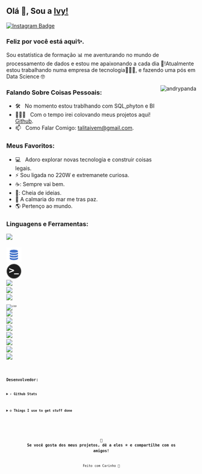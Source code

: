 
## Olá 👋, Sou a [Ivy!](https://github.com/IvyTalita/)




[![Instagram Badge](https://img.shields.io/badge/-Instagram-e4405f?style=flat-square&logo=Instagram&logoColor=white)](https://instagram.com/ivytalita/)




### Feliz por você está aqui✨.



Sou estatística de formação :bar_chart:  me aventurando no mundo de processamento de dados e estou me apaixonando a cada dia :purple_heart:!Atualmente estou trabalhando numa empresa de tecnologia👨🏻‍💻, e fazendo uma pós em Data Science 🤓



<img align="right" height="280" alt="andrypanda" src="https://media.discordapp.net/attachments/767478208625901573/1044604389907759195/PANDA2.gif" />



### Falando Sobre Coisas Pessoais:



- 🛠 &nbsp; No momento estou trablhando com SQL,phyton e BI
- 👨🏻‍💻 &nbsp; Com o tempo irei colovando meus projetos aqui! [Github](https://github.com/IviTalita/).
- 📫 &nbsp; Como Falar Comigo: talitaivem@gmail.com.



### Meus Favoritos:



- 💻 &nbsp; Adoro explorar novas tecnologia e construir coisas legais.
- :zap: Sou ligada no 220W e extremanete curiosa.
- ☕: Sempre vai bem.
- 🚨: Cheia de ideias.
- :ocean: A calmaria do mar me tras paz.
- :earth_americas: Pertenço ao mundo.




### Linguagens e Ferramentas:

 <code><img height="40" src="https://cdn.jsdelivr.net/gh/devicons/devicon/icons/linux/linux-original.svg" />  
 <code><img height="40" src="https://raw.githubusercontent.com/github/explore/80688e429a7d4ef2fca1e82350fe8e3517d3494d/topics/sql/sql.png" alt="sql"></code>
 <code><img height="40" src="https://raw.githubusercontent.com/github/explore/80688e429a7d4ef2fca1e82350fe8e3517d3494d/topics/terminal/terminal.png" alt="terminal"></code>
 <code><img height="40" src="https://cdn.jsdelivr.net/gh/devicons/devicon/icons/postgresql/postgresql-original.svg" />
 <code><img height="40" src="https://cdn.jsdelivr.net/gh/devicons/devicon/icons/jenkins/jenkins-original.svg" />
 <code><img height="40" src="https://cdn.jsdelivr.net/gh/devicons/devicon/icons/python/python-original.svg" />
 <code><img height="40" src="https://img.icons8.com/color/512/power-bi.png" alt="cpp"/>
 <code><img height="40" src="https://cdn.jsdelivr.net/gh/devicons/devicon/icons/rstudio/rstudio-original.svg" />
 <code><img height="40" src="https://cdn.jsdelivr.net/gh/devicons/devicon/icons/r/r-original.svg" />
 <code><img height="40" src="https://cdn.jsdelivr.net/gh/devicons/devicon/icons/spss/spss-original.svg" />
 <code><img height="40" src="https://cdn.jsdelivr.net/gh/devicons/devicon/icons/c/c-original.svg" />
 <code><img height="40" src="https://cdn.jsdelivr.net/gh/devicons/devicon/icons/figma/figma-original.svg" />
 <code><img height="40" src="https://cdn.jsdelivr.net/gh/devicons/devicon/icons/canva/canva-original.svg" />
 <code><img height="40" src="https://cdn.jsdelivr.net/gh/devicons/devicon/icons/github/github-original.svg" />
  
  




### Desenvolvedor:



<details>    
  <summary><b>⚡ Github Stats</b></summary>



 <br />
  <img height="180em" src="https://github-readme-stats.vercel.app/api?username=IvyTalita&show_icons=true&theme=discord_old_blurple&include_all_commits=true&count_private=true"/>
  <img height="180em" src="https://github-readme-stats.vercel.app/api/top-langs/?username=IvyTalita&layout=compact&langs_count=7&theme=discord_old_blurple"/>



</details>

<details>    
  <br />
  <summary><b>⚙️ Things I use to get stuff done</b></summary>
      <ul>
          <li><b>OS:</b> Ubuntu 22.04</li>
          <li><b>Browser: </b> Firefox Web Browser</li>
        <li><b>Code Editor:</b> VSCode - The best editor out there.</li>
        <li><b>To Stay Updated:</b> Instagram.</li>
        <br />
    </ul>    
</details>




<div align="center">



### 💙 Se você gosta dos meus projetos, dê a eles ⭐ e compartilhe com os amigos!


Feito com Carinho 💙



</div>
